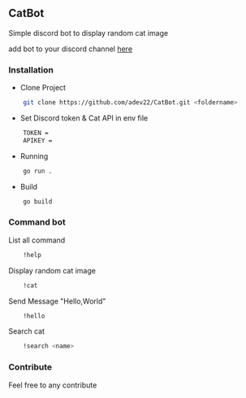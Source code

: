 ## CatBot

Simple discord bot to display random cat image

add bot to your discord channel [here](https://discord.com/api/oauth2/authorize?client_id=758799620238344212&permissions=57408&scope=bot)

### Installation

- Clone Project

```bash
    git clone https://github.com/adev22/CatBot.git <foldername>
```

- Set Discord token & Cat API in env file

```bash
    TOKEN =
    APIKEY =
```

- Running

```bash
    go run .
```

- Build

```bash
    go build
```

### Command bot

List all command

```bash
    !help
```

Display random cat image

```bash
    !cat
```

Send Message "Hello,World"

```bash
    !hello
```

Search cat

```bash
    !search <name>
```

### Contribute

Feel free to any contribute
